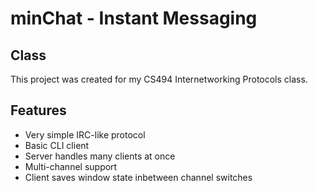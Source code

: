 # minChat - Instant Messaging

## Class

This project was created for my CS494 Internetworking Protocols class. 

## Features
* Very simple IRC-like protocol
* Basic CLI client
* Server handles many clients at once
* Multi-channel support
* Client saves window state inbetween channel switches
